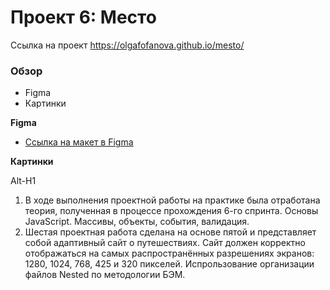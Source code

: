 # Проект 6: Место
Ссылка на проект https://olgafofanova.github.io/mesto/
### Обзор

* Figma
* Картинки

**Figma**

* [Ссылка на макет в Figma](https://www.figma.com/file/kRVLKwYG3d1HGLvh7JFWRT/JavaScript.-Sprint-6?node-id=0%3A1)

**Картинки**


Alt-H1
1. В ходе выполнения проектной работы на практике была отработана теория, полученная в процессе прохождения 6-го спринта.
Основы JavaScript. Массивы, объекты, события, валидация.
2. Шестая проектная работа сделана на основе пятой и представляет собой адаптивный сайт о путешествиях.
Сайт должен корректно отображаться на самых распространённых разрешениях экранов:
1280, 1024, 768, 425 и 320 пикселей.
Испрользование организации файлов Nested по методологии БЭМ.

